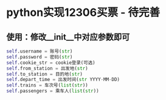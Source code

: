 # python实现12306买票 - 待完善

## 使用：修改__init__中对应参数即可
```python
self.username = 账号(str)
self.password = 密码(str)
self.cookie_str = cookie登录(可选)
self.from_station = 出发地(str)
self.to_station = 目的地(str)
self.depart_time = 出发时间(str YYYY-MM-DD)
self.trains = 车次号(list(str))
self.passengers = 乘车人(list(str))
```